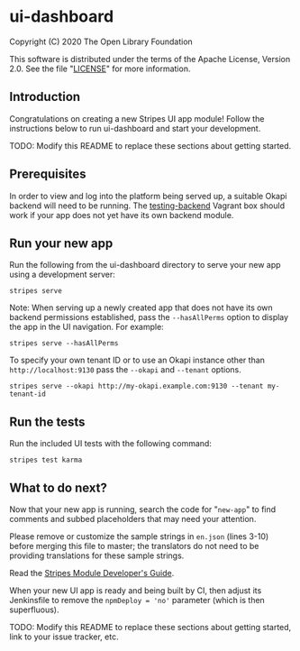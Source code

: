 # ui-dashboard

Copyright (C) 2020 The Open Library Foundation

This software is distributed under the terms of the Apache License, Version 2.0. See the file "[LICENSE](LICENSE)" for more information.

## Introduction

Congratulations on creating a new Stripes UI app module!  Follow the instructions below to run ui-dashboard and start your development.

TODO: Modify this README to replace these sections about getting started.

## Prerequisites

In order to view and log into the platform being served up, a suitable Okapi backend will need to be running. The [testing-backend](https://app.vagrantup.com/folio/boxes/testing-backend) Vagrant box should work if your app does not yet have its own backend module.

## Run your new app

Run the following from the ui-dashboard directory to serve your new app using a development server:
```
stripes serve
```

Note: When serving up a newly created app that does not have its own backend permissions established, pass the `--hasAllPerms` option to display the app in the UI navigation. For example:
```
stripes serve --hasAllPerms
```

To specify your own tenant ID or to use an Okapi instance other than `http://localhost:9130` pass the `--okapi` and `--tenant` options.
```
stripes serve --okapi http://my-okapi.example.com:9130 --tenant my-tenant-id
```

## Run the tests

Run the included UI tests with the following command:
```
stripes test karma
```

## What to do next?

Now that your new app is running, search the code for "`new-app`" to find comments and subbed placeholders that may need your attention.

Please remove or customize the sample strings in `en.json` (lines 3-10) before merging this file to master; the translators do not need to be providing translations for these sample strings.

Read the [Stripes Module Developer's Guide](https://github.com/folio-org/stripes/blob/master/doc/dev-guide.md).

When your new UI app is ready and being built by CI, then adjust its Jenkinsfile to remove the `npmDeploy = 'no'` parameter (which is then superfluous).

TODO: Modify this README to replace these sections about getting started, link to your issue tracker, etc.

